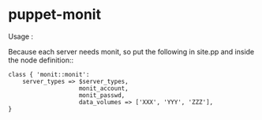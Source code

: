 puppet-monit
====================

Usage :

Because each server needs monit, so put the following in site.pp
and inside the node definition::

    class { 'monit::monit':
        server_types => $server_types,
                        monit_account,
                        monit_passwd,
                        data_volumes => ['XXX', 'YYY', 'ZZZ'],
    }

